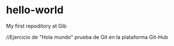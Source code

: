 # hello-world
My first repoditory at Gib

//Ejercicio de "Hola mundo" prueba de Git en la plataforma Git-Hub
